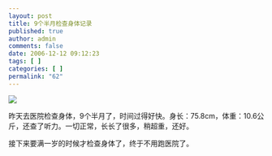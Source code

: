 ```yaml
---
layout: post
title: 9个半月检查身体记录
published: true
author: admin
comments: false
date: 2006-12-12 09:12:23
tags: [ ]
categories: [ ]
permalink: "62"
---
```

![][1]  



  


昨天去医院检查身体，9个半月了，时间过得好快。身长：75.8cm，体重：10.6公斤，还查了听力。一切正常，长长了很多，稍超重，还好。


  


接下来要满一岁的时候才检查身体了，终于不用跑医院了。

 [1]: http://xujianian.com/jx/blog/UploadFiles/2006-12/1215931359.jpg